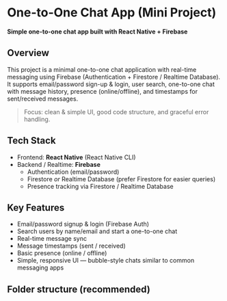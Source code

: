 # One-to-One Chat App (Mini Project)

**Simple one-to-one chat app built with React Native + Firebase**

## Overview
This project is a minimal one-to-one chat application with real-time messaging using Firebase (Authentication + Firestore / Realtime Database). It supports email/password sign-up & login, user search, one-to-one chat with message history, presence (online/offline), and timestamps for sent/received messages.

> Focus: clean & simple UI, good code structure, and graceful error handling.

## Tech Stack
- Frontend: **React Native** (React Native CLI)
- Backend / Realtime: **Firebase**
  - Authentication (email/password)
  - Firestore *or* Realtime Database (prefer Firestore for easier queries)
  - Presence tracking via Firestore / Realtime Database

## Key Features
- Email/password signup & login (Firebase Auth)
- Search users by name/email and start a one-to-one chat
- Real-time message sync
- Message timestamps (sent / received)
- Basic presence (online / offline)
- Simple, responsive UI — bubble-style chats similar to common messaging apps

## Folder structure (recommended)
